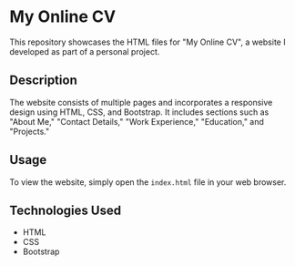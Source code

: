# My Online CV

This repository showcases the HTML files for "My Online CV", a website I developed as part of a personal project.

## Description

The website consists of multiple pages and incorporates a responsive design using HTML, CSS, and Bootstrap. It includes sections such as "About Me," "Contact Details," "Work Experience," "Education," and "Projects."

## Usage

To view the website, simply open the `index.html` file in your web browser.

## Technologies Used

- HTML
- CSS
- Bootstrap
